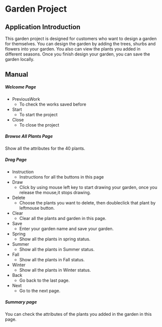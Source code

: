 # Garden Project
## Application Introduction
   This garden project is designed for customers who want to design a garden for themselves. You can design the garden by adding the trees, shurbs and flowers into your garden. You also can view the plants you added in different seasons. Once you finish design your garden, you can save the garden locally.
## Manual
##### Welcome Page
   - PreviousWork
     - To check the works saved before
   - Start
     - To start the project
   - Close
     - To close the project
##### Browse All Plants Page 
Show all the attributes for the 40 plants.
##### Drag Page
   - Instruction
     - Instructions for all the buttons in this page 
   - Draw
     - Click by using mouse left key to start drawing your garden, once you release the mouse,it stops drawing.
   - Delete
     - Choose the plants you want to delete, then doubleclick that plant by leftmouse button.
   - Clear
     - Clear all the plants and garden in this page.
   - Save
     - Enter your garden name and save your garden.
   - Spring
     - Show all the plants in spring status.
   - Summer
     - Show all the plants in Summer status.
   - Fall
     - Show all the plants in Fall status.
   - Winter
     - Show all the plants in Winter status.
   - Back
     - Go back to the last page.
   - Next
     - Go to the next page.
##### Summary page
You can check the attributes of the plants you added in the garden in this page.

